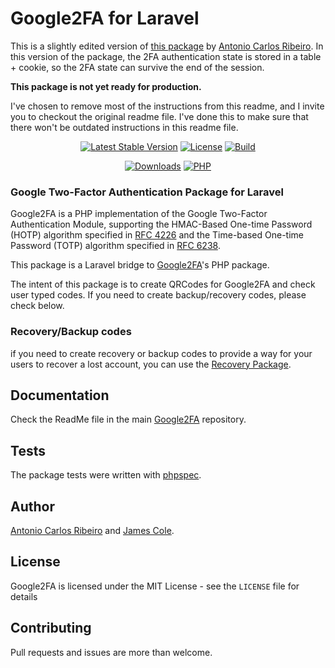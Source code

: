 # Google2FA for Laravel

This is a slightly edited version of [this package](https://packagist.org/packages/pragmarx/google2fa-laravel) by [Antonio Carlos Ribeiro](https://github.com/antonioribeiro). In this version of the package, the 2FA authentication state is stored in a table + cookie, so the 2FA state can survive the end of the session. 

**This package is not yet ready for production.**

I've chosen to remove most of the instructions from this readme, and I invite you to checkout the original readme file. I've done this to make sure that there won't be outdated instructions in this readme file.

<p align="center">
    <a href="https://packagist.org/packages/jc5/google2fa-laravel"><img alt="Latest Stable Version" src="https://img.shields.io/packagist/v/jc5/google2fa-laravel.svg?style=flat-square"></a>
    <a href="LICENSE"><img alt="License" src="https://img.shields.io/badge/license-MIT-brightgreen.svg?style=flat-square"></a>
    <a href="https://travis-ci.org/jc5/google2fa-laravel"><img alt="Build" src="https://img.shields.io/travis/jc5/google2fa-laravel.svg?style=flat-square"></a>
</p>
<p align="center">
    <a href="https://packagist.org/packages/jc5/google2fa-laravel"><img alt="Downloads" src="https://img.shields.io/packagist/dt/jc5/google2fa-laravel.svg?style=flat-square"></a>
    <!--<a href="https://styleci.io/repos/94630851"><img alt="StyleCI" src="https://styleci.io/repos/94630851/shield"></a>-->
    <a href="https://travis-ci.org/jc5/google2fa-laravel"><img alt="PHP" src="https://img.shields.io/badge/PHP-7.3-brightgreen.svg?style=flat-square"></a>
</p>

### Google Two-Factor Authentication Package for Laravel

Google2FA is a PHP implementation of the Google Two-Factor Authentication Module, supporting the HMAC-Based One-time Password (HOTP) algorithm specified in [RFC 4226](https://tools.ietf.org/html/rfc4226) and the Time-based One-time Password (TOTP) algorithm specified in [RFC 6238](https://tools.ietf.org/html/rfc6238).

This package is a Laravel bridge to [Google2FA](https://github.com/antonioribeiro/google2fa)'s PHP package.

The intent of this package is to create QRCodes for Google2FA and check user typed codes. If you need to create backup/recovery codes, please check below.

### Recovery/Backup codes

if you need to create recovery or backup codes to provide a way for your users to recover a lost account, you can use the [Recovery Package](https://github.com/antonioribeiro/recovery). 

## Documentation

Check the ReadMe file in the main [Google2FA](https://github.com/antonioribeiro/google2fa) repository.

## Tests

The package tests were written with [phpspec](http://www.phpspec.net/en/latest/).

## Author

[Antonio Carlos Ribeiro](http://twitter.com/iantonioribeiro) and [James Cole](https://github.com/jc5).

## License

Google2FA is licensed under the MIT License - see the `LICENSE` file for details

## Contributing

Pull requests and issues are more than welcome.
